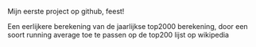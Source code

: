 Mijn eerste project op github, feest! 

Een eerlijkere berekening van de jaarlijkse top2000 berekening, door een soort running average toe te passen op de top200 lijst op wikipedia